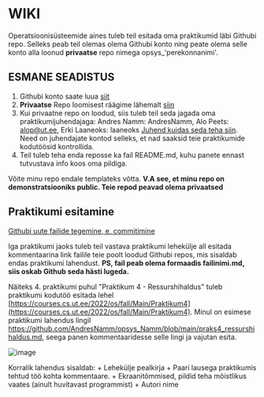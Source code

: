 # WIKI

Operatsioonisüsteemide aines tuleb teil esitada oma praktikumid läbi Githubi repo. 
Selleks peab teil olemas olema Githubi konto ning peate olema selle konto alla loonud **privaatse** repo nimega opsys_'perekonnanimi'.

## ESMANE SEADISTUS

1. Githubi konto saate luua [siit](https://github.com/join)
2. **Privaatse** Repo loomisest räägime lähemalt [siin](https://github.com/AndresNamm/opsys_Namm/blob/main/repo_loomine.md)
3. Kui privaatne repo on loodud, siis tuleb teil seda jagada oma praktikumijuhendajaga: Andres Namm: AndresNamm, Alo Peets: alop@ut.ee, Erki Laaneoks: laaneoks [Juhend kuidas seda teha siin](https://github.com/AndresNamm/opsys_Namm/blob/main/commiterite_lisamine.md). Need on juhendajate kontod selleks, et nad saaksid teie praktikumide kodutöösid kontrollida. 
4. Teil tuleb teha enda reposse ka fail README.md, kuhu panete ennast tutvustava info koos oma pildiga. 

Võite minu repo endale templateks võtta. **V.A see, et minu repo on demonstratsiooniks public. Teie repod peavad olema privaatsed**


## Praktikumi esitamine 

[Githubi uute failide tegemine, e. commitimine](https://github.com/AndresNamm/opsys_Namm/blob/main/GithubFailideTegemine.md)


Iga praktikumi jaoks tuleb teil vastava praktikumi lehekülje all esitada kommentaarina link failile teie poolt loodud Githubi repos, mis sisaldab endas praktikumi lahendust.  **PS, fail peab olema formaadis failinimi.md, siis oskab Github seda hästi lugeda.**    

Näiteks 4. praktikumi puhul "Praktikum 4 - Ressurshihaldus" tuleb praktikumi kodutöö esitada lehel [https://courses.cs.ut.ee/2022/os/fall/Main/Praktikum4](https://courses.cs.ut.ee/2022/os/fall/Main/Praktikum4). Minul on esimese praktikumi lahendus lingil https://github.com/AndresNamm/opsys_Namm/blob/main/praks4_ressurshihaldus.md, seega panen kommentaaridesse selle lingi ja vajutan esita.      

![image](https://user-images.githubusercontent.com/21141607/188396348-67849071-8fc1-47cb-b6a9-679685bce90f.png)

Korralik lahendus sisaldab:
    + Lehekülje pealkirja
    + Paari lausega praktikumis tehtud töö kohta kommentaare.
    + Ekraanitõmmised, pildid teha mõistlikus vaates (ainult huvitavast programmist) 
    + Autori nime
